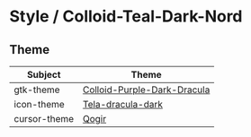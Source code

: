 

# Style / Colloid-Teal-Dark-Nord


## Theme

| Subject | Theme |
| --- | --- |
| gtk-theme | [Colloid-Purple-Dark-Dracula](https://github.com/vinceliuice/Colloid-gtk-theme) |
| icon-theme | [Tela-dracula-dark](https://github.com/vinceliuice/Tela-icon-theme) |
| cursor-theme | [Qogir](https://github.com/vinceliuice/Qogir-icon-theme/tree/master/src/cursors) |
